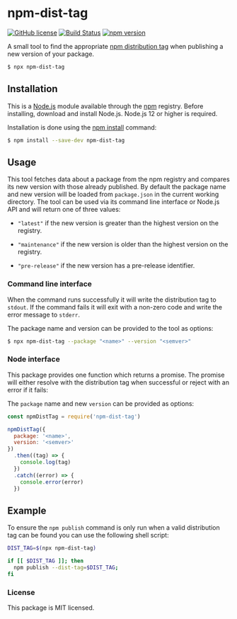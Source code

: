 # npm-dist-tag

[![GitHub license](https://img.shields.io/badge/license-MIT-blue.svg)](https://github.com/i-like-robots/npm-dist-tag/blob/main/LICENSE) [![Build Status](https://travis-ci.org/i-like-robots/npm-dist-tag.svg?branch=main)](https://travis-ci.org/i-like-robots/npm-dist-tag) [![npm version](https://img.shields.io/npm/v/npm-dist-tag.svg?style=flat)](https://www.npmjs.com/package/npm-dist-tag)

A small tool to find the appropriate [npm distribution tag][1] when publishing a new version of your package.

[1]: https://docs.npmjs.com/adding-dist-tags-to-packages

```sh
$ npx npm-dist-tag
```


## Installation

This is a [Node.js] module available through the [npm] registry. Before installing, download and install Node.js. Node.js 12 or higher is required.

Installation is done using the [npm install] command:

```sh
$ npm install --save-dev npm-dist-tag
```

[Node.js]: https://nodejs.org/en/
[npm]: https://www.npmjs.com/
[npm install]: https://docs.npmjs.com/getting-started/installing-npm-packages-locally


## Usage

This tool fetches data about a package from the npm registry and compares its new version with those already published. By default the package name and new version will be loaded from `package.json` in the current working directory. The tool can be used via its command line interface or Node.js API and will return one of three values:

  - `"latest"` if the new version is greater than the highest version on the registry.

  - `"maintenance"` if the new version is older than the highest version on the registry.

  - `"pre-release"` if the new version has a pre-release identifier.


### Command line interface

When the command runs successfully it will write the distribution tag to `stdout`. If the command fails it will exit with a non-zero code and write the error message to `stderr`.

The package name and version can be provided to the tool as options:

```sh
$ npx npm-dist-tag --package "<name>" --version "<semver>"
```


### Node interface

This package provides one function which returns a promise. The promise will either resolve with the distribution tag when successful or reject with an error if it fails:

The `package` name and new `version` can be provided as options:

```js
const npmDistTag = require('npm-dist-tag')

npmDistTag({
  package: '<name>',
  version: '<semver>'
})
  .then((tag) => {
    console.log(tag)
  })
  .catch((error) => {
    console.error(error)
  })
```


## Example

To ensure the `npm publish` command is only run when a valid distribution tag can be found you can use the following shell script:

```sh
DIST_TAG=$(npx npm-dist-tag)

if [[ $DIST_TAG ]]; then
  npm publish --dist-tag=$DIST_TAG;
fi
```


### License

This package is MIT licensed.
